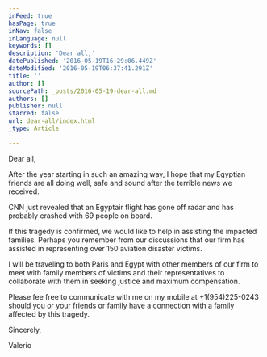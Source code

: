 ```yaml
---
inFeed: true
hasPage: true
inNav: false
inLanguage: null
keywords: []
description: 'Dear all,'
datePublished: '2016-05-19T16:29:06.449Z'
dateModified: '2016-05-19T06:37:41.291Z'
title: ''
author: []
sourcePath: _posts/2016-05-19-dear-all.md
authors: []
publisher: null
starred: false
url: dear-all/index.html
_type: Article

---
```

Dear all,

After the year starting in such an amazing way, I hope that my Egyptian friends are all doing well, safe and sound after the terrible news we received.

CNN just revealed that an Egyptair flight has gone off radar and has probably crashed with 69 people on board. 

If this tragedy is confirmed, we would like to help in assisting the impacted families. Perhaps you remember from our discussions that our firm has assisted in representing over 150 aviation disaster victims.

I will be traveling to both Paris and Egypt with other members of our firm to meet with family members of victims and their representatives to collaborate with them in seeking justice and maximum compensation. 

Please fee free to communicate with me on my mobile at +1(954)225-0243 should you or your friends or family have a connection with a family affected by this tragedy. 

Sincerely,

Valerio
